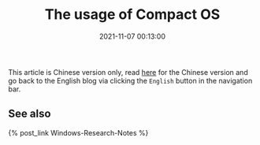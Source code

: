 ﻿---
title: The usage of Compact OS
date: 2021-11-07 00:13:00
categories:
- [Technologies, Windows, Windows Research Notes, Compact OS]
tags:
- Technologies
- Windows
- Windows Research Notes
- Compact OS
---

This article is Chinese version only, read [here](https://mourinaruto.github.io/zh/2021/11/07/The-usage-of-Compact-OS/)
for the Chinese version and go back to the English blog via clicking the `English` button in the navigation bar.

## See also

{% post_link Windows-Research-Notes %}
